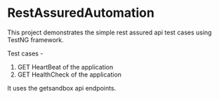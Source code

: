 # RestAssuredAutomation

This project demonstrates the simple rest assured api test cases using TestNG framework.

Test cases - 
  1. GET HeartBeat of the application
  2. GET HealthCheck of the application
  
It uses the getsandbox api endpoints.
